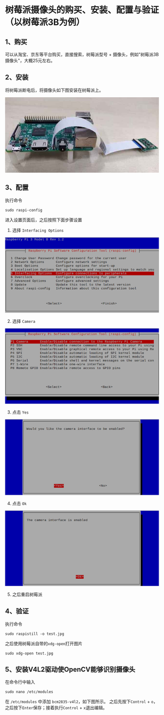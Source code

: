# 树莓派摄像头的购买、安装、配置与验证（以树莓派3B为例）

## 1、购买

可以从淘宝、京东等平台购买，直接搜索，树莓派型号 + 摄像头，例如"树莓派3B摄像头"，大概25元左右。

## 2、安装

将树莓派断电后，将摄像头如下图安装在树莓派上。

![](../doc/enable_camera_on_raspberry_pi_step0.png)

## 3、配置

执行命令

```shell
sudo raspi-config
```
进入设置页面后，之后按照下面步骤设置

1. 选择 `Interfacing Options`

![](../doc/enable_camera_on_raspberry_pi_step1.png)

2. 选择 `Camera`

![](../doc/enable_camera_on_raspberry_pi_step2.png)

3. 点击 `Yes`

![](../doc/enable_camera_on_raspberry_pi_step3.png)

4. 点击 `Ok`

![](../doc/enable_camera_on_raspberry_pi_step4.png)

5. 之后重启树莓派

## 4、验证

执行命令

```shell
sudo raspistill -o test.jpg 
```

之后使用树莓派自带的`xdg-open`打开图片

```shell
sudo xdg-open test.jpg
```

## 5、安装V4L2驱动使OpenCV能够识别摄像头

在命令行中输入

```shell
sudo nano /etc/modules  
```

在 `/etc/modules` 中添加 `bcm2835-v4l2`，如下图所示。 之后先按下`Control` + `o`，之后按下`Enter`保存；接着执行`Control` + `x`退出编辑。
